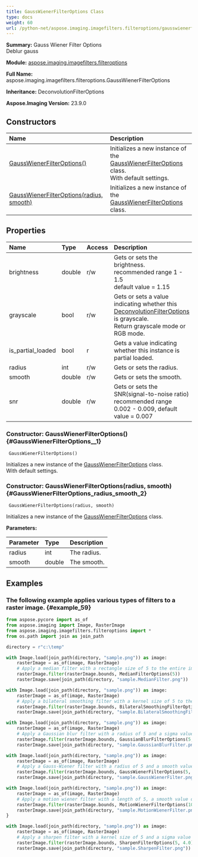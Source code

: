 ```yaml
---
title: GaussWienerFilterOptions Class
type: docs
weight: 60
url: /python-net/aspose.imaging.imagefilters.filteroptions/gausswienerfilteroptions/
---
```


**Summary:** Gauss Wiener Filter Options<br/>            Deblur gauss

**Module:** [aspose.imaging.imagefilters.filteroptions](/imaging/python-net/aspose.imaging.imagefilters.filteroptions/)

**Full Name:** aspose.imaging.imagefilters.filteroptions.GaussWienerFilterOptions

**Inheritance:** DeconvolutionFilterOptions

**Aspose.Imaging Version:** 23.9.0

## **Constructors**
| **Name** | **Description** |
| :- | :- |
| [GaussWienerFilterOptions()](#GaussWienerFilterOptions__1) | Initializes a new instance of the [GaussWienerFilterOptions](/imaging/python-net/aspose.imaging.imagefilters.filteroptions/gausswienerfilteroptions/) class.<br/>            With default settings. |
| [GaussWienerFilterOptions(radius, smooth)](#GaussWienerFilterOptions_radius_smooth_2) | Initializes a new instance of the [GaussWienerFilterOptions](/imaging/python-net/aspose.imaging.imagefilters.filteroptions/gausswienerfilteroptions/) class. |
## **Properties**
| **Name** | **Type** | **Access** | **Description** |
| :- | :- | :- | :- |
| brightness | double | r/w | Gets or sets the brightness.<br/>            recommended range 1 - 1.5<br/>            default value = 1.15 |
| grayscale | bool | r/w | Gets or sets a value indicating whether this [DeconvolutionFilterOptions](/imaging/python-net/aspose.imaging.imagefilters.filteroptions/deconvolutionfilteroptions/) is grayscale.<br/>            Return grayscale mode or RGB mode. |
| is_partial_loaded | bool | r | Gets a value indicating whether this instance is partial loaded. |
| radius | int | r/w | Gets or sets the radius. |
| smooth | double | r/w | Gets or sets the smooth. |
| snr | double | r/w | Gets or sets the SNR(signal-to-noise ratio)<br/>            recommended range 0.002 - 0.009, default value = 0.007 |


### Constructor: GaussWienerFilterOptions() {#GaussWienerFilterOptions__1}


```
 GaussWienerFilterOptions() 
```

Initializes a new instance of the [GaussWienerFilterOptions](/imaging/python-net/aspose.imaging.imagefilters.filteroptions/gausswienerfilteroptions/) class.<br/>            With default settings.

### Constructor: GaussWienerFilterOptions(radius, smooth) {#GaussWienerFilterOptions_radius_smooth_2}


```
 GaussWienerFilterOptions(radius, smooth) 
```

Initializes a new instance of the [GaussWienerFilterOptions](/imaging/python-net/aspose.imaging.imagefilters.filteroptions/gausswienerfilteroptions/) class.

**Parameters:**

| Parameter | Type | Description |
| :- | :- | :- |
| radius | int | The radius. |
| smooth | double | The smooth. |

## **Examples**
### The following example applies various types of filters to a raster image. {#example_59}
``` python
from aspose.pycore import as_of
from aspose.imaging import Image, RasterImage
from aspose.imaging.imagefilters.filteroptions import *
from os.path import join as join_path

directory = r"c:\temp"

with Image.load(join_path(directory, "sample.png")) as image:
	rasterImage = as_of(image, RasterImage)
	# Apply a median filter with a rectangle size of 5 to the entire image.
	rasterImage.filter(rasterImage.bounds, MedianFilterOptions(5))
	rasterImage.save(join_path(directory, "sample.MedianFilter.png"))

with Image.load(join_path(directory, "sample.png")) as image:
	rasterImage = as_of(image, RasterImage)
	# Apply a bilateral smoothing filter with a kernel size of 5 to the entire image.
	rasterImage.filter(rasterImage.bounds, BilateralSmoothingFilterOptions(5))
	rasterImage.save(join_path(directory, "sample.BilateralSmoothingFilter.png"))

with Image.load(join_path(directory, "sample.png")) as image:
	rasterImage = as_of(image, RasterImage)
	# Apply a Gaussian blur filter with a radius of 5 and a sigma value of 4.0 to the entire image.
	rasterImage.filter(rasterImage.bounds, GaussianBlurFilterOptions(5, 4.0))
	rasterImage.save(join_path(directory, "sample.GaussianBlurFilter.png"))

with Image.load(join_path(directory, "sample.png")) as image:
	rasterImage = as_of(image, RasterImage)
	# Apply a Gauss-Wiener filter with a radius of 5 and a smooth value of 4.0 to the entire image.
	rasterImage.filter(rasterImage.bounds, GaussWienerFilterOptions(5, 4.0))
	rasterImage.save(join_path(directory, "sample.GaussWienerFilter.png"))

with Image.load(join_path(directory, "sample.png")) as image:
	rasterImage = as_of(image, RasterImage)
	# Apply a motion wiener filter with a length of 5, a smooth value of 4.0 and an angle of 90.0 degrees to the entire image.
	rasterImage.filter(rasterImage.bounds, MotionWienerFilterOptions(10, 1.0, 90.0))
	rasterImage.save(join_path(directory, "sample.MotionWienerFilter.png"))
}

with Image.load(join_path(directory, "sample.png")) as image:
	rasterImage = as_of(image, RasterImage)
	# Apply a sharpen filter with a kernel size of 5 and a sigma value of 4.0 to the entire image.
	rasterImage.filter(rasterImage.bounds, SharpenFilterOptions(5, 4.0))
	rasterImage.save(join_path(directory, "sample.SharpenFilter.png"))


```

